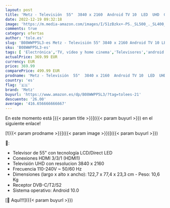 ```yaml
---
layout: post
title: 'Metz - Televisión  55"  3840 x 2160  Android TV 10  LED  UHD  Google Assistant  Color Negro'
date: 2022-12-19 09:32:18
image: 'https://m.media-amazon.com/images/I/51zBzkx+-PS._SL500_._SL400_.jpg'
comments: true
category: ofertas
author: 'tole.es'
slug: 'B08WWPP5L3-es Metz - Televisión 55" 3840 x 2160 Android TV 10 LED UHD...'
sku: 'B08WWPP5L3-es'
tags: [ 'Electrónica','TV, vídeo y home cinema','Televisores','android','metz','🇪🇸', ]
actualPrice: 369.99 EUR
currency: EUR
price: 369.99
comparePrice: 499.99 EUR
prodname: 'Metz - Televisión  55"  3840 x 2160  Android TV 10  LED  UHD  Google Assistant  Color Negro'
country: 'es'
flag: '🇪🇸'
brand: 'Metz'
buyurl: 'https://www.amazon.es/dp/B08WWPP5L3/?tag=tolees-21'
descuento: '26.00'
average: '416.656666666667'
---
```


En este momento está [{{< param title >}}]({{< param buyurl >}}) en el siguiente enlace!

[![{{< param prodname >}}]({{< param image >}})]({{< param buyurl >}})

🔎:

- Televisor de 55" con tecnología LCD/Direct LED
- Conexiones HDMI 3/3/1 (HDMI1)
- Televisión UHD con resolucion 3840 x 2160
- Frecuencia 110-240V ~ 50/60 Hz
- Dimensiones (largo x alto x ancho): 122,7 x 77,4 x 23,3 cm - Peso: 10,6 Kg
- Receptor DVB-C/T2/S2
- Sistema operativo: Android 10.0

[🛒 Aquí!!!]({{< param buyurl >}})
